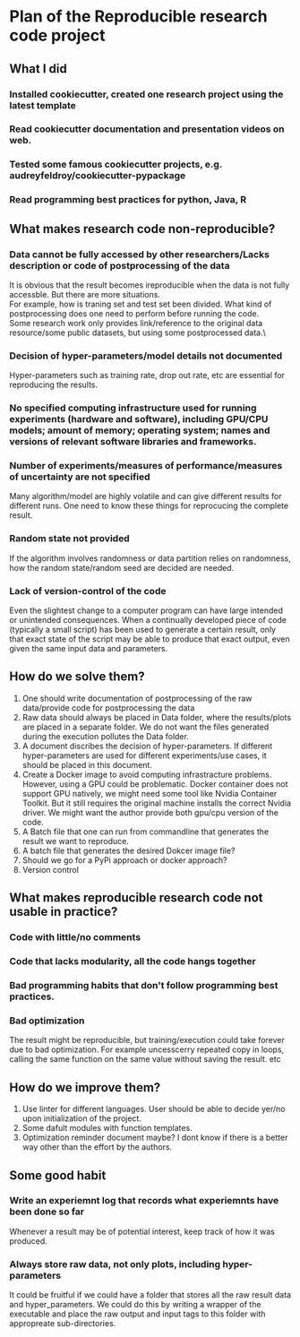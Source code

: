 # Plan of the Reproducible research code project
## What I did
### Installed cookiecutter, created one research project using the latest template
### Read cookiecutter documentation and presentation videos on web.
### Tested some famous cookiecutter projects, e.g. audreyfeldroy/cookiecutter-pypackage
### Read programming best practices for python, Java, R

## What makes research code non-reproducible?
### Data cannot be fully accessed by other researchers/Lacks description or code of postprocessing of the data
It is obvious that the result becomes ireproducible when the data is not fully accessble. But there are more situations.\
For example, how is traning set and test set been divided. What kind of postprocessing does one need to perform before running the code. \
Some research work only provides link/reference to the original data resource/some public datasets, but using some postprocessed data.\

### Decision of hyper-parameters/model details not documented
Hyper-parameters such as training rate, drop out rate, etc are essential for reproducing the results.
### No specified computing infrastructure used for running experiments (hardware and software), including GPU/CPU models; amount of memory; operating system; names and versions of relevant software libraries and frameworks.
### Number of experiments/measures of performance/measures of uncertainty are not specified
Many algorithm/model are highly volatile and can give different results for different runs. One need to know these things for reprocucing the complete result.
### Random state not provided
If the algorithm involves randomness or data partition relies on randomness, how the random state/random seed are decided are needed.
### Lack of version-control of the code
Even the slightest change to a computer program can have large intended or unintended consequences. When a continually developed piece of code (typically a small script) has been used to generate a certain result, only that exact state of the script may be able to produce that exact output, even given the same input data and parameters.


## How do we solve them?

1. One should write documentation of postprocessing of the raw data/provide code for postprocessing the data
2. Raw data should always be placed in Data folder, where the results/plots are placed in a separate folder. We do not want the files generated during the execution pollutes the Data folder.
3. A document discribes the decision of hyper-parameters. If different hyper-parameters are used for different experiments/use cases, it should be placed in this document.
4. Create a Docker image to avoid computing infrastracture problems. However, using a GPU could be problematic. Docker container does not support GPU natively, we might need some tool like Nvidia Container Toolkit. But it still requires the original machine installs the correct Nvidia driver. We might want the author provide both gpu/cpu version of the code.
5. A Batch file that one can run from commandline that generates the result we want to reproduce.
6. A batch file that generates the desired Dokcer image file?
7. Should we go for a PyPi approach or docker approach?
8. Version control


## What makes reproducible research code not usable in practice?

### Code with little/no comments
### Code that lacks modularity, all the code hangs together
### Bad programming habits that don't follow programming best practices.
### Bad optimization
The result might be reproducible, but training/execution could take forever due to bad optimization. For example uncesscerry repeated copy in loops, calling the same function on the same value without saving the result. etc

## How do we improve them?
1. Use linter for different languages. User should be able to decide yer/no upon initialization of the project.
2. Some dafult modules with function templates.
3. Optimization reminder document maybe? I dont know if there is a better way other than the effort by the authors.


## Some good habit
### Write an experiemnt log that records what experiemnts have been done so far
Whenever a result may be of potential interest, keep track of how it was produced. 
### Always store raw data, not only plots, including hyper-parameters
It could be fruitful if we could have a folder that stores all the raw result data and hyper_parameters. We could do this by writing a wrapper of the executable and place the raw output and input tags to this folder with appropreate sub-directories.

